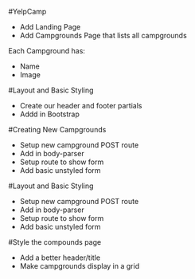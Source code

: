 #YelpCamp

* Add Landing Page  
* Add Campgrounds Page that lists all campgrounds  

Each Campground has:  
* Name  
* Image  

#Layout and Basic Styling

* Create our header and footer partials  
* Addd in Bootstrap  

#Creating New Campgrounds

* Setup new campground POST route  
* Add in body-parser  
* Setup route to show form  
* Add basic unstyled form  

#Layout and Basic Styling  

* Setup new campground POST route  
* Add in body-parser  
* Setup route to show form  
* Add basic unstyled form  

#Style the compounds page  

* Add a better header/title  
* Make campgrounds display in a grid  




